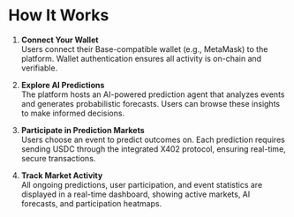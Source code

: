 # How It Works

1. **Connect Your Wallet**  
Users connect their Base-compatible wallet (e.g., MetaMask) to the platform. Wallet authentication ensures all activity is on-chain and verifiable.

2. **Explore AI Predictions**  
The platform hosts an AI-powered prediction agent that analyzes events and generates probabilistic forecasts. Users can browse these insights to make informed decisions.

3. **Participate in Prediction Markets**  
Users choose an event to predict outcomes on. Each prediction requires sending USDC through the integrated X402 protocol, ensuring real-time, secure transactions.

4. **Track Market Activity**  
All ongoing predictions, user participation, and event statistics are displayed in a real-time dashboard, showing active markets, AI forecasts, and participation heatmaps.
